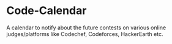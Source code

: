 # Code-Calendar
A calendar to notify about the future contests on various online judges/platforms like Codechef, Codeforces, HackerEarth etc.
